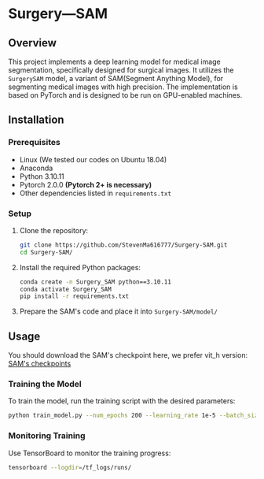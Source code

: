 # Surgery—SAM

## Overview
This project implements a deep learning model for medical image segmentation, specifically designed for surgical images. It utilizes the `SurgerySAM` model, a variant of SAM(Segment Anything Model), for segmenting medical images with high precision. The implementation is based on PyTorch and is designed to be run on GPU-enabled machines.

## Installation

### Prerequisites
- Linux (We tested our codes on Ubuntu 18.04)
- Anaconda
- Python 3.10.11
- Pytorch 2.0.0 **(Pytorch 2+ is necessary)**
- Other dependencies listed in `requirements.txt`

### Setup
1. Clone the repository:
   ```bash
   git clone https://github.com/StevenMa616777/Surgery-SAM.git
   cd Surgery-SAM/
   ```
2. Install the required Python packages:
   ```bash
   conda create -n Surgery_SAM python==3.10.11
   conda activate Surgery_SAM
   pip install -r requirements.txt
   ```
3. Prepare the SAM's code and place it into `Surgery-SAM/model/`

## Usage
You should download the SAM\'s checkpoint here, we prefer vit_h version: [SAM\'s checkpoints](https://github.com/facebookresearch/segment-anything#model-checkpoints)

### Training the Model
To train the model, run the training script with the desired parameters:
  ```bash
  python train_model.py --num_epochs 200 --learning_rate 1e-5 --batch_size 8 --warmup_steps 500 --num_classes 7
  ```
### Monitoring Training
Use TensorBoard to monitor the training progress:
  ```bash
  tensorboard --logdir=/tf_logs/runs/
  ```


   
